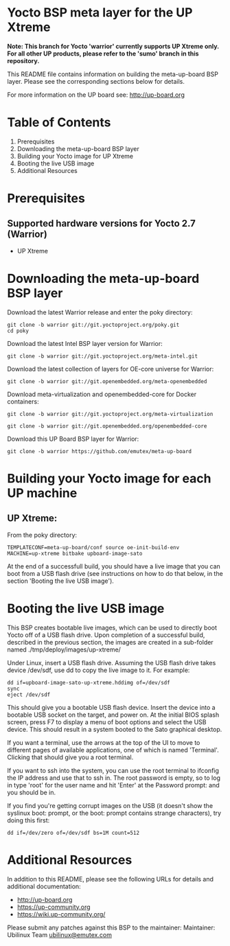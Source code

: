 Yocto BSP meta layer for the UP Xtreme
======================================

**Note: This branch for Yocto 'warrior' currently supports UP Xtreme only. For
all other UP products, please refer to the 'sumo' branch in this repository.**

This README file contains information on building the meta-up-board BSP
layer.  Please see the corresponding sections below for details.

For more information on the UP board see:
http://up-board.org

Table of Contents
=================

1. Prerequisites
2. Downloading the meta-up-board BSP layer
3. Building your Yocto image for UP Xtreme
4. Booting the live USB image
5. Additional Resources


Prerequisites
================

Supported hardware versions for Yocto 2.7 (Warrior)
------------------------------------------------
* UP Xtreme

Downloading the meta-up-board BSP layer
========================================

Download the latest Warrior release and enter the poky directory:
```
git clone -b warrior git://git.yoctoproject.org/poky.git
cd poky
```
Download the latest Intel BSP layer version for Warrior:

```
git clone -b warrior git://git.yoctoproject.org/meta-intel.git
```

Download the latest collection of layers for OE-core universe for Warrior:
```
git clone -b warrior git://git.openembedded.org/meta-openembedded 
```
Download meta-virtualization and openembedded-core for Docker containers:
```
git clone -b warrior git://git.yoctoproject.org/meta-virtualization
```

```
git clone -b warrior git://git.openembedded.org/openembedded-core
```

Download this UP Board BSP layer for Warrior:

```
git clone -b warrior https://github.com/emutex/meta-up-board
```


Building your Yocto image for each UP machine
=============================================

UP Xtreme:
--------------------
From the poky directory:

```
TEMPLATECONF=meta-up-board/conf source oe-init-build-env
MACHINE=up-xtreme bitbake upboard-image-sato
```

At the end of a successfull build, you should have a live image that
you can boot from a USB flash drive (see instructions on how to do
that below, in the section 'Booting the live USB image').


Booting the live USB image
==============================

This BSP creates bootable live images, which can be used to directly
boot Yocto off of a USB flash drive.  Upon completion of a successful
build, described in the previous section, the images are created in
a sub-folder named ./tmp/deploy/images/up-xtreme/

Under Linux, insert a USB flash drive.  Assuming the USB flash drive
takes device /dev/sdf, use dd to copy the live image to it.  For
example:

```
dd if=upboard-image-sato-up-xtreme.hddimg of=/dev/sdf
sync
eject /dev/sdf
```

This should give you a bootable USB flash device.  Insert the device
into a bootable USB socket on the target, and power on.  At the
initial BIOS splash screen, press F7 to display a menu of boot options
and select the USB device.  This should result in a system booted to
the Sato graphical desktop.

If you want a terminal, use the arrows at the top of the UI to move to
different pages of available applications, one of which is named
'Terminal'.  Clicking that should give you a root terminal.

If you want to ssh into the system, you can use the root terminal to
ifconfig the IP address and use that to ssh in.  The root password is
empty, so to log in type 'root' for the user name and hit 'Enter' at
the Password prompt: and you should be in.

If you find you're getting corrupt images on the USB (it doesn't show
the syslinux boot: prompt, or the boot: prompt contains strange
characters), try doing this first:

```
dd if=/dev/zero of=/dev/sdf bs=1M count=512
```

Additional Resources
=======================
In addition to this README, please see the following URLs for details
and additional documentation:

* http://up-board.org
* https://up-community.org
* https://wiki.up-community.org/

Please submit any patches against this BSP to the maintainer:
Maintainer: Ubilinux Team <ubilinux@emutex.com>

